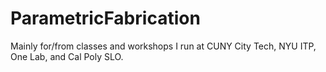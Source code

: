 ParametricFabrication
=====================

Mainly for/from classes and workshops I run at CUNY City Tech, NYU ITP, One Lab, and Cal Poly SLO. 
